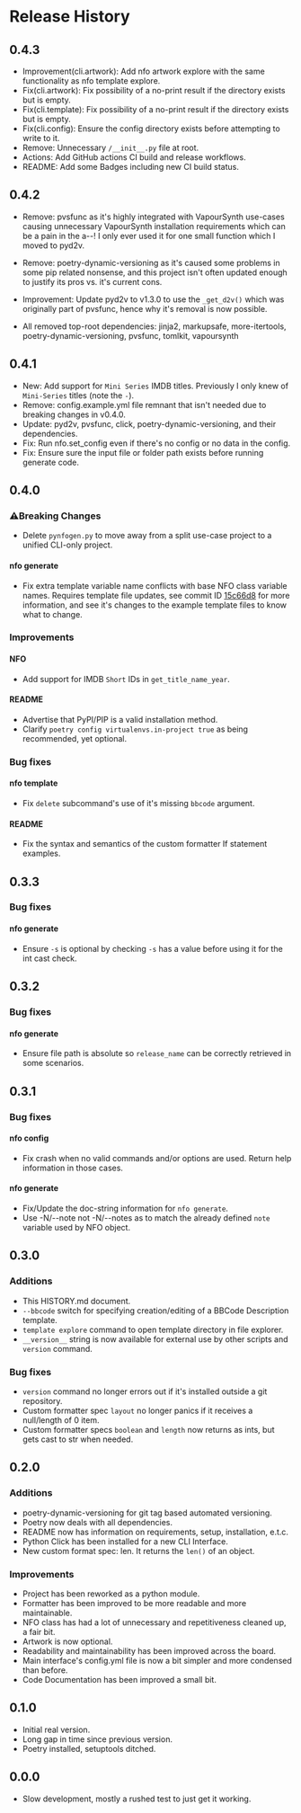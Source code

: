 # Release History

## 0.4.3

- Improvement(cli.artwork): Add nfo artwork explore with the same functionality as nfo template explore.
- Fix(cli.artwork): Fix possibility of a no-print result if the directory exists but is empty.
- Fix(cli.template): Fix possibility of a no-print result if the directory exists but is empty.
- Fix(cli.config): Ensure the config directory exists before attempting to write to it.
- Remove: Unnecessary `/__init__.py` file at root.
- Actions: Add GitHub actions CI build and release workflows.
- README: Add some Badges including new CI build status.

## 0.4.2

- Remove: pvsfunc as it's highly integrated with VapourSynth use-cases causing unnecessary VapourSynth installation
  requirements which can be a pain in the a--! I only ever used it for one small function which I moved to pyd2v.
- Remove: poetry-dynamic-versioning as it's caused some problems in some pip related nonsense, and this project
  isn't often updated enough to justify its pros vs. it's current cons.
- Improvement: Update pyd2v to v1.3.0 to use the `_get_d2v()` which was originally part of pvsfunc, hence why it's
  removal is now possible.

- All removed top-root dependencies: jinja2, markupsafe, more-itertools, poetry-dynamic-versioning, pvsfunc, tomlkit,
  vapoursynth

## 0.4.1

- New: Add support for `Mini Series` IMDB titles. Previously I only knew of `Mini-Series` titles (note the `-`).
- Remove: config.example.yml file remnant that isn't needed due to breaking changes in v0.4.0.
- Update: pyd2v, pvsfunc, click, poetry-dynamic-versioning, and their dependencies.
- Fix: Run nfo.set_config even if there's no config or no data in the config.
- Fix: Ensure sure the input file or folder path exists before running generate code.

## 0.4.0

### ⚠️Breaking Changes

- Delete `pynfogen.py` to move away from a split use-case project to a unified CLI-only project.

#### nfo generate

- Fix extra template variable name conflicts with base NFO class variable names. Requires template file updates,
  see commit ID [15c66d8] for more information, and see it's changes to the example template files to know what to
  change.

  [15c66d8]: <https://github.com/rlaphoenix/pynfogen/commit/15c66d8d6767abb04fc26a354aec3bac09f1b542>

### Improvements

#### NFO

- Add support for IMDB `Short` IDs in `get_title_name_year`.

#### README

- Advertise that PyPI/PIP is a valid installation method.
- Clarify `poetry config virtualenvs.in-project true` as being recommended, yet optional.

### Bug fixes

#### nfo template

- Fix `delete` subcommand's use of it's missing `bbcode` argument.

#### README

- Fix the syntax and semantics of the custom formatter If statement examples.

## 0.3.3

### Bug fixes

#### nfo generate

- Ensure `-s` is optional by checking `-s` has a value before using it for the int cast check.

## 0.3.2

### Bug fixes

#### nfo generate

- Ensure file path is absolute so `release_name` can be correctly retrieved in some scenarios.

## 0.3.1

### Bug fixes

#### nfo config

- Fix crash when no valid commands and/or options are used. Return help information in those cases.

#### nfo generate

- Fix/Update the doc-string information for `nfo generate`.
- Use -N/--note not -N/--notes as to match the already defined `note` variable used by NFO object.

## 0.3.0

### Additions

- This HISTORY.md document.
- `--bbcode` switch for specifying creation/editing of a BBCode Description template.
- `template explore` command to open template directory in file explorer.
- `__version__` string is now available for external use by other scripts and `version` command.

### Bug fixes

- `version` command no longer errors out if it's installed outside a git repository.
- Custom formatter spec `layout` no longer panics if it receives a null/length of 0 item.
- Custom formatter specs `boolean` and `length` now returns as ints, but gets cast to str when needed.

## 0.2.0

### Additions

- poetry-dynamic-versioning for git tag based automated versioning.
- Poetry now deals with all dependencies.
- README now has information on requirements, setup, installation, e.t.c.
- Python Click has been installed for a new CLI Interface.
- New custom format spec: len. It returns the `len()` of an object.

### Improvements

- Project has been reworked as a python module.
- Formatter has been improved to be more readable and more maintainable.
- NFO class has had a lot of unnecessary and repetitiveness cleaned up, a fair bit.
- Artwork is now optional.
- Readability and maintainability has been improved across the board.
- Main interface's config.yml file is now a bit simpler and more condensed than before.
- Code Documentation has been improved a small bit.

## 0.1.0

- Initial real version.
- Long gap in time since previous version.
- Poetry installed, setuptools ditched.

## 0.0.0

- Slow development, mostly a rushed test to just get it working.
